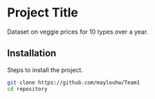 # Project Title
Dataset on veggie prices for 10 types over a year.

## Installation
Steps to install the project.

```bash
git clone https://github.com/maylouhw/Team1
cd repository
